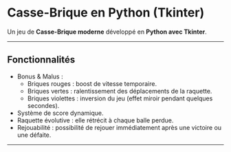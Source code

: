 # Casse-Brique en Python (Tkinter)

Un jeu de **Casse-Brique moderne** développé en **Python avec Tkinter**.

---

## Fonctionnalités 
- Bonus & Malus :
  - Briques rouges : boost de vitesse temporaire.  
  - Briques vertes : ralentissement des déplacements de la raquette.  
  - Briques violettes : inversion du jeu (effet miroir pendant quelques secondes).  
- Système de score dynamique.  
- Raquette évolutive : elle rétrécit à chaque balle perdue.  
- Rejouabilité : possibilité de rejouer immédiatement après une victoire ou une défaite.  

---
